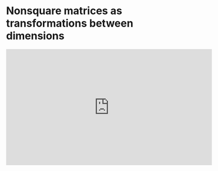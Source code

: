 # Nonsquare matrices as transformations between dimensions

<iframe width="560" height="315" src="https://www.youtube.com/embed/v8VSDg_WQlA" frameborder="0" allow="accelerometer; autoplay; clipboard-write; encrypted-media; gyroscope; picture-in-picture" allowfullscreen></iframe>
